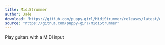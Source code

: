 ```yaml
---
title: MidiStrummer
author: Jade
download: "https://github.com/puppy-girl/MidiStrummer/releases/latest/download/MidiStrummer.zip"
source: "https://github.com/puppy-girl/MidiStrummer"
---
```


Play guitars with a MIDI input
